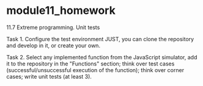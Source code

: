 # module11_homework

11.7 Extreme programming. Unit tests

Task 1. Configure the test environment JUST, you can clone the repository and develop in it, or create your own.

Task 2. Select any implemented function from the JavaScript simulator, add it to the repository in the "Functions" section; think over test cases (successful/unsuccessful execution of the function); think over corner cases; write unit tests (at least 3).
